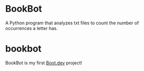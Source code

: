 # BookBot
A Python program that analyzes txt files to count the number of occurrences a letter has.

# bookbot

BookBot is my first [Boot.dev](https://www.boot.dev) project!